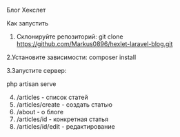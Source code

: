 Блог Хекслет

Как запустить

1. Склонируйте репозиторий:
git clone https://github.com/Markus0896/hexlet-laravel-blog.git

2.Установите зависимости:
composer install

3.Запустите сервер:

php artisan serve

4. /articles - список статей
5. /articles/create - создать статью
6. /about - о блоге
7. /articles/id - конкретная статья
8. /articles/id/edit - редактирование
